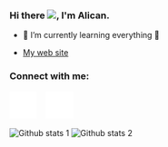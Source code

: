 ### Hi there <a href="https://www.gautamkrishnar.com/"><img src="https://media.giphy.com/media/hvRJCLFzcasrR4ia7z/giphy.gif" width="5%"></a>, I'm Alican.

- 🌱 I’m currently learning everything 🤣
  
- [My web site](https://alican.infinityfreeapp.com)

### Connect with me:
[![website](./img/linkedin-dark.svg)](tr.linkedin.com/in/alican-bayraktar)
&nbsp;&nbsp;
[![website](./img/instagram-dark.svg)](https://www.instagram.com/alicanb.11/)

![Github stats 1](https://github-readme-stats.vercel.app/api?username=kullanıcıadınız&show_icons=true&theme=gradient) 
![Github stats 2](https://github-readme-stats.vercel.app/api?username=kullanıcıadınız&show_icons=true&theme=radical)



